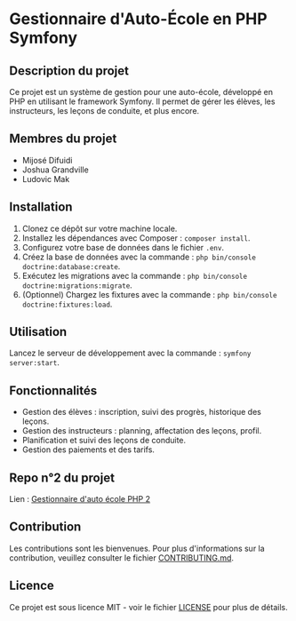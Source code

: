 # Gestionnaire d'Auto-École en PHP Symfony

## Description du projet

Ce projet est un système de gestion pour une auto-école, développé en PHP en utilisant le framework Symfony. Il permet de gérer les élèves, les instructeurs, les leçons de conduite, et plus encore.

## Membres du projet

- Mijosé Difuidi
- Joshua Grandville 
- Ludovic Mak


## Installation

1. Clonez ce dépôt sur votre machine locale.
2. Installez les dépendances avec Composer : `composer install`.
3. Configurez votre base de données dans le fichier `.env`.
4. Créez la base de données avec la commande : `php bin/console doctrine:database:create`.
5. Exécutez les migrations avec la commande : `php bin/console doctrine:migrations:migrate`.
6. (Optionnel) Chargez les fixtures avec la commande : `php bin/console doctrine:fixtures:load`.

## Utilisation

Lancez le serveur de développement avec la commande : `symfony server:start`.

## Fonctionnalités

- Gestion des élèves : inscription, suivi des progrès, historique des leçons.
- Gestion des instructeurs : planning, affectation des leçons, profil.
- Planification et suivi des leçons de conduite.
- Gestion des paiements et des tarifs.

## Repo n°2 du projet

Lien : [Gestionnaire d'auto école PHP 2](https://github.com/Mijosed/Gestionnaire-Auto-Ecole-en-PHP)


## Contribution

Les contributions sont les bienvenues. Pour plus d'informations sur la contribution, veuillez consulter le fichier [CONTRIBUTING.md](https://github.com/Pinappll/Gestionnaire-Auto-Ecole-en-PHP/blob/developp/CONTRIBUTING.md).


## Licence

Ce projet est sous licence MIT - voir le fichier [LICENSE](https://github.com/Pinappll/Gestionnaire-Auto-Ecole-en-PHP/blob/developp/LICENSE) pour plus de détails.